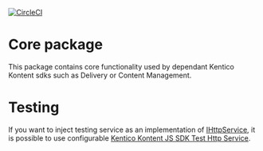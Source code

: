 
[![CircleCI](https://circleci.com/gh/Kentico/kentico-kontent-js/tree/master.svg?style=svg)](https://circleci.com/gh/Kentico/kentico-kontent-js/tree/master)

# Core package

This package contains core functionality used by dependant Kentico Kontent sdks such as Delivery or Content Management.

# Testing

If you want to inject testing service as an implementation of [IHttpService](lib/http/ihttp.service.ts), it is possible to use configurable [Kentico Kontent JS SDK Test Http Service](https://www.npmjs.com/package/kentico-kontent-js-sdk-test-http-service).



